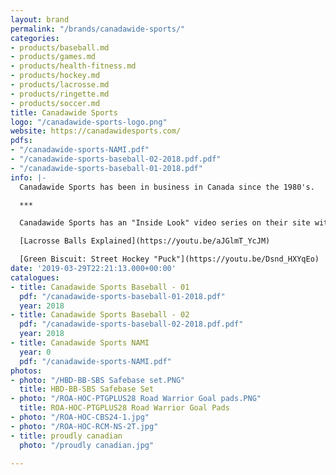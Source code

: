 ```yaml
---
layout: brand
permalink: "/brands/canadawide-sports/"
categories:
- products/baseball.md
- products/games.md
- products/health-fitness.md
- products/hockey.md
- products/lacrosse.md
- products/ringette.md
- products/soccer.md
title: Canadawide Sports
logo: "/canadawide-sports-logo.png"
website: https://canadawidesports.com/
pdfs:
- "/canadawide-sports-NAMI.pdf"
- "/canadawide-sports-baseball-02-2018.pdf.pdf"
- "/canadawide-sports-baseball-01-2018.pdf"
info: |-
  Canadawide Sports has been in business in Canada since the 1980's.

  ***

  Canadawide Sports has an "Inside Look" video series on their site with several informational videos.

  [Lacrosse Balls Explained](https://youtu.be/aJGlmT_YcJM)

  [Green Biscuit: Street Hockey "Puck"](https://youtu.be/Dsnd_HXYqEo)
date: '2019-03-29T22:21:13.000+00:00'
catalogues:
- title: Canadawide Sports Baseball - 01
  pdf: "/canadawide-sports-baseball-01-2018.pdf"
  year: 2018
- title: Canadawide Sports Baseball - 02
  pdf: "/canadawide-sports-baseball-02-2018.pdf.pdf"
  year: 2018
- title: Canadawide Sports NAMI
  year: 0
  pdf: "/canadawide-sports-NAMI.pdf"
photos:
- photo: "/HBD-BB-SBS Safebase set.PNG"
  title: HBD-BB-SBS Safebase Set
- photo: "/ROA-HOC-PTGPLUS28 Road Warrior Goal pads.PNG"
  title: ROA-HOC-PTGPLUS28 Road Warrior Goal Pads
- photo: "/ROA-HOC-CBS24-1.jpg"
- photo: "/ROA-HOC-RCM-NS-2T.jpg"
- title: proudly canadian
  photo: "/proudly canadian.jpg"

---
```

